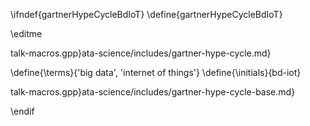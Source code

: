 \ifndef{gartnerHypeCycleBdIoT}
\define{gartnerHypeCycleBdIoT}

\editme

talk-macros.gpp}ata-science/includes/gartner-hype-cycle.md}

\define{\terms}{'big data', 'internet of things'}
\define{\initials}{bd-iot}

talk-macros.gpp}ata-science/includes/gartner-hype-cycle-base.md}


\endif
